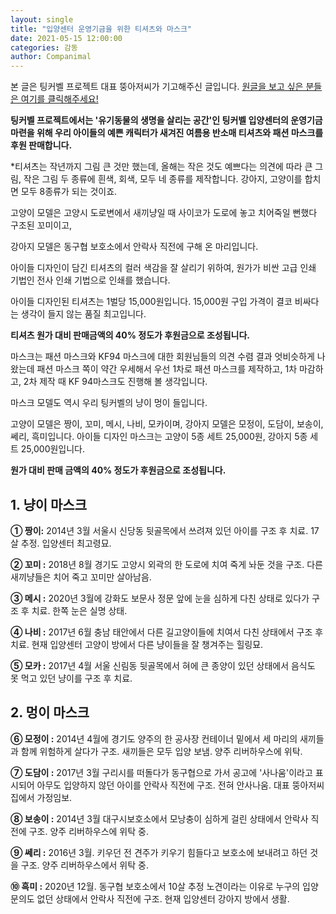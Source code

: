 ```yaml
---
layout: single
title: "입양센터 운영기금을 위한 티셔츠와 마스크"
date: 2021-05-15 12:00:00
categories: 감동
author: Companimal
---
```


본 글은 팅커벨 프로젝트 대표 뚱아저씨가 기고해주신 글입니다. [원글을 보고 싶은 분들은 여기를 클릭해주세요!](https://blog.naver.com/tinkerbell-project/222349099159)

**팅커벨 프로젝트에서는 '유기동물의 생명을 살리는 공간'인 팅커벨 입양센터의 운영기금 마련을 위해 우리 아이들의 예쁜 캐릭터가 새겨진 여름용 반소매 티셔츠와 패션 마스크를 후원 판매합니다.**

\*티셔츠는 작년까지 그림 큰 것만 했는데, 올해는 작은 것도 예쁘다는 의견에 따라 큰 그림, 작은 그림 두 종류에 흰색, 회색, 모두 네 종류를 제작합니다. 강아지, 고양이를 합치면 모두 8종류가 되는 것이죠.

고양이 모델은 고양시 도로변에서 새끼냥일 때 사이코가 도로에 놓고 치어죽일 뻔했다 구조된 꼬미이고,

강아지 모델은 동구협 보호소에서 안락사 직전에 구해 온 마리입니다.

아이들 디자인이 담긴 티셔츠의 컬러 색감을 잘 살리기 위하여, 원가가 비싼 고급 인쇄 기법인 전사 인쇄 기법으로 인쇄를 했습니다.

아이들 디자인된 티셔츠는 1벌당 15,000원입니다. 15,000원 구입 가격이 결코 비싸다는 생각이 들지 않는 품질 최고입니다.

**티셔츠 원가 대비 판매금액의 40% 정도가 후원금으로 조성됩니다.**

마스크는 패션 마스크와 KF94 마스크에 대한 회원님들의 의견 수렴 결과 엇비슷하게 나왔는데 패션 마스크 쪽이 약간 우세해서 우선 1차로 패션 마스크를 제작하고, 1차 마감하고, 2차 제작 때 KF 94마스크도 진행해 볼 생각입니다.

마스크 모델도 역시 우리 팅커벨의 냥이 멍이 들입니다.

고양이 모델은 짱이, 꼬미, 메시, 나비, 모카이며, 강아지 모델은 모정이, 도담이, 보송이, 쎄리, 흑미입니다. 아이들 디자인 마스크는 고양이 5종 세트 25,000원, 강아지 5종 세트 25,000원입니다.

**원가 대비 판매 금액의 40% 정도가 후원금으로 조성됩니다.**

## 1. 냥이 마스크

**① 짱이:** 2014년 3월 서울시 신당동 뒷골목에서 쓰려져 있던 아이를 구조 후 치료. 17살 추정. 입양센터 최고령묘.

**② 꼬미 :** 2018년 8월 경기도 고양시 외곽의 한 도로에 치여 죽게 놔둔 것을 구조. 다른 새끼냥들은 치어 죽고 꼬미만 살아남음.

**③ 메시 :** 2020년 3월에 강화도 보문사 정문 앞에 눈을 심하게 다친 상태로 있다가 구조 후 치료. 한쪽 눈은 실명 상태.

**④ 나비 :** 2017년 6월 충남 태안에서 다른 길고양이들에 치여서 다친 상태에서 구조 후 치료. 현재 입양센터 고양이 방에서 다른 냥이들을 잘 챙겨주는 힐링묘.

**⑤ 모카 :** 2017년 4월 서울 신림동 뒷골목에서 혀에 큰 종양이 있던 상태에서 음식도 못 먹고 있던 냥이를 구조 후 치료.

## 2. 멍이 마스크

**⑥ 모정이 :** 2014년 4월에 경기도 양주의 한 공사장 컨테이너 밑에서 세 마리의 새끼들과 함께 위험하게 살다가 구조. 새끼들은 모두 입양 보냄. 양주 리버하우스에 위탁.

**⑦ 도담이 :** 2017년 3월 구리시를 떠돌다가 동구협으로 가서 공고에 '사나움'이라고 표시되어 아무도 입양하지 않던 아이를 안락사 직전에 구조. 전혀 안사나움. 대표 뚱아저씨집에서 가정임보.

**⑧ 보송이 :** 2014년 3월 대구시보호소에서 모낭충이 심하게 걸린 상태에서 안락사 직전에 구조. 양주 리버하우스에 위탁 중.

**⑨ 쎄리 :** 2016년 3월. 키우던 전 견주가 키우기 힘들다고 보호소에 보내려고 하던 것을 구조. 양주 리버하우스에서 위탁 중.

**⑩ 흑미 :** 2020년 12월. 동구협 보호소에서 10살 추정 노견이라는 이유로 누구의 입양 문의도 없던 상태에서 안락사 직전에 구조. 현재 입양센터 강아지 방에서 생활.

[](https://blog.naver.com/tinkerbell-project/222349099159)
